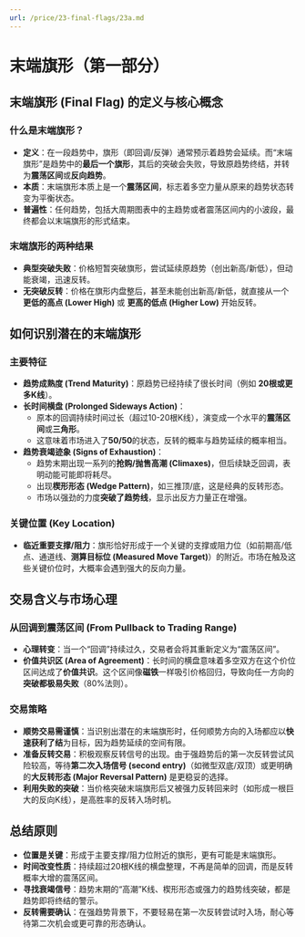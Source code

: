 ```yaml
---
url: /price/23-final-flags/23a.md
---
```

# 末端旗形（第一部分）

## 末端旗形 (Final Flag) 的定义与核心概念

### 什么是末端旗形？

* **定义**：在一段趋势中，旗形（即回调/反弹）通常预示着趋势会延续。而“末端旗形”是趋势中的**最后一个旗形**，其后的突破会失败，导致原趋势终结，并转为**震荡区间**或**反向趋势**。
* **本质**：末端旗形本质上是一个**震荡区间**，标志着多空力量从原来的趋势状态转变为平衡状态。
* **普遍性**：任何趋势，包括大周期图表中的主趋势或者震荡区间内的小波段，最终都会以末端旗形的形式结束。

### 末端旗形的两种结果

* **典型突破失败**：价格短暂突破旗形，尝试延续原趋势（创出新高/新低），但动能衰竭，迅速反转。
* **无突破反转**：价格在旗形内盘整后，甚至未能创出新高/新低，就直接从一个**更低的高点 (Lower High)** 或 **更高的低点 (Higher Low)** 开始反转。

## 如何识别潜在的末端旗形

### 主要特征

* **趋势成熟度 (Trend Maturity)**：原趋势已经持续了很长时间（例如 **20根或更多K线**）。
* **长时间横盘 (Prolonged Sideways Action)**：
  * 原本的回调持续时间过长（超过10-20根K线），演变成一个水平的**震荡区间**或**三角形**。
  * 这意味着市场进入了**50/50**的状态，反转的概率与趋势延续的概率相当。
* **趋势衰竭迹象 (Signs of Exhaustion)**：
  * 趋势末期出现一系列的**抢购/抛售高潮 (Climaxes)**，但后续缺乏回调，表明动能可能即将耗尽。
  * 出现**楔形形态 (Wedge Pattern)**，如三推顶/底，这是经典的反转形态。
  * 市场以强劲的力度**突破了趋势线**，显示出反方力量正在增强。

### 关键位置 (Key Location)

* **临近重要支撑/阻力**：旗形恰好形成于一个关键的支撑或阻力位（如前期高/低点、通道线、**测算目标位 (Measured Move Target)**）的附近。市场在触及这些关键价位时，大概率会遇到强大的反向力量。

## 交易含义与市场心理

### 从回调到震荡区间 (From Pullback to Trading Range)

* **心理转变**：当一个“回调”持续过久，交易者会将其重新定义为“震荡区间”。
* **价值共识区 (Area of Agreement)**：长时间的横盘意味着多空双方在这个价位区间达成了**价值共识**。这个区间像**磁铁**一样吸引价格回归，导致向任一方向的**突破都极易失败**（80%法则）。

### 交易策略

* **顺势交易需谨慎**：当识别出潜在的末端旗形时，任何顺势方向的入场都应以**快速获利了结**为目标，因为趋势延续的空间有限。
* **准备反转交易**：积极观察反转信号的出现。由于强趋势后的第一次反转尝试风险较高，等待**第二次入场信号 (second entry)**（如微型双底/双顶）或更明确的**大反转形态 (Major Reversal Pattern)** 是更稳妥的选择。
* **利用失败的突破**：当价格突破末端旗形后又被强力反转回来时（如形成一根巨大的反向K线），是高胜率的反转入场时机。

## 总结原则

* **位置是关键**：形成于主要支撑/阻力位附近的旗形，更有可能是末端旗形。
* **时间改变性质**：持续超过20根K线的横盘整理，不再是简单的回调，而是反转概率大增的震荡区间。
* **寻找衰竭信号**：趋势末期的“高潮”K线、楔形形态或强力的趋势线突破，都是趋势即将终结的警示。
* **反转需要确认**：在强趋势背景下，不要轻易在第一次反转尝试时入场，耐心等待第二次机会或更可靠的形态确认。
